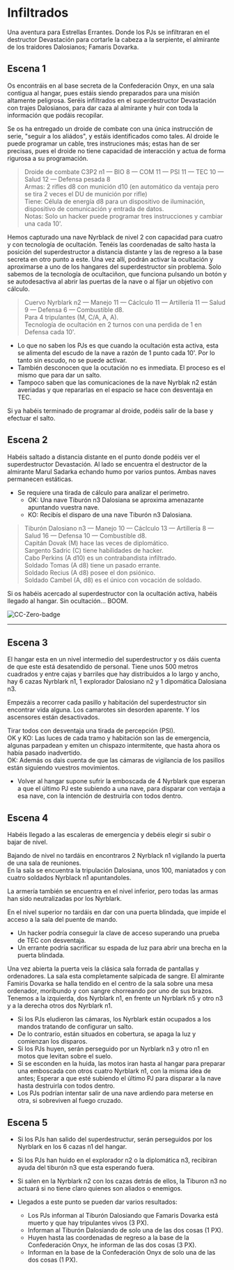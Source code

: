 Infiltrados
===========
Una aventura para Estrellas Errantes. Donde los PJs se infiltraran en el destructor Devastación para cortarle la cabeza a la serpiente, el almirante de los traidores Dalosianos; Famaris Dovarka.

Escena 1
--------
Os encontráis en al base secreta de la Confederación Onyx, en una sala contigua al hangar, pues estáis siendo preparados para una misión altamente peligrosa. Seréis infiltrados en el superdestructor Devastación con trajes Dalosianos, para dar caza al almirante y huir con toda la información que podáis recopilar.

Se os ha entregado un droide de combate con una única instrucción de serie, "seguir a los aliádos", y estáis identificados como tales. Al droide le puede programar un cable, tres instruciones más; estas han de ser precisas, pues el droide no tiene capacidad de interacción y actua de forma rigurosa a su programación.

> Droide de combate C3P2 n1 — BIO 8 — COM 11 — PSI 11 — TEC 10 — Salud 12 — Defensa pesada 8  
> Armas: 2 rifles d8 con munición d10 (en automático da ventaja pero se tira 2 veces el DU de munición por rifle)  
> Tiene: Célula de energía d8 para un dispositivo de iluminación, dispositivo de comunicación y entrada de datos.  
> Notas: Solo un hacker puede programar tres instrucciones y cambiar una cada 10'. 

Hemos capturado una nave Nyrblack de nivel 2 con capacidad para cuatro y con tecnología de ocultación. Tenéis las coordenadas de salto hasta la posición del superdestructor a distancia distante y las de regreso a la base secreta en otro punto a este. Una vez allí, podrán activar la ocultación y aproximarse a uno de los hangares del superdestructor sin problema. Solo sabemos de la tecnología de ocultaciñon, que funciona pulsando un botón y se autodesactiva al abrir las puertas de la nave o al fijar un objetivo con cálculo.

> Cuervo Nyrblark n2 — Manejo 11 — Cáclculo 11 — Artillería 11 — Salud 9 — Defensa 6 — Combustible d8.  
> Para 4 tripulantes (M, C/A, A, A).  
> Tecnología de ocultación en 2 turnos con una perdida de 1 en Defensa cada 10'.

* Lo que no saben los PJs es que cuando la ocultación esta activa, esta se alimenta del escudo de la nave a razón de 1 punto cada 10'. Por lo tanto sin escudo, no se puede activar.
* También desconocen que la ocutación no es inmediata. El proceso es el mismo que para dar un salto.
* Tampoco saben que las comunicaciones de la nave Nyrblak n2 están averiadas y que repararlas en el espacio se hace con desventaja en TEC.

Si ya habéis terminado de programar al droide, podéis salir de la base y efectuar el salto.

Escena 2
--------
Habéis saltado a distancia distante en el punto donde podéis ver el superdestructor Devastación. Al lado se encuentra el destructor de la almirante Marul Sadarka echando humo por varios puntos. Ambas naves permanecen estáticas.
* Se requiere una tirada de cálculo para analizar el perimetro.
	* OK: Una nave Tiburón n3 Dalosiana se aproxima amenazante apuntando vuestra nave.
	* KO: Recibís el disparo de una nave Tiburón n3 Dalosiana.

> Tiburón Dalosiano n3 — Manejo 10 — Cáclculo 13 — Artillería 8 — Salud 16 — Defensa 10 — Combustible d8.    
> Capitán Dovak (M) hace las veces de diplomático.  
> Sargento Sadric (C) tiene habilidades de hacker.  
> Cabo Perkins (A d10) es un contrabandista infiltrado.  
> Soldado Tomas (A d8) tiene un pasado errante.  
> Soldado Recius (A d8) posee el don psiónico.  
> Soldado Cambel (A, d8) es el único con vocación de soldado.

Si os habéis acercado al superdestructor con la ocultación activa, habéis llegado al hangar. Sin ocultación... BOOM.

![CC-Zero-badge](https://rola.multisitio.es/img/hacks/CC-Zero-badge.svg)

<hr class="end-col">

Escena 3
--------
El hangar esta en un nivel intermedio del superdestructor y os dáis cuenta de que este está desatendido de personal. Tiene unos 500 metros cuadrados y entre cajas y barriles que hay distribuidos a lo largo y ancho, hay 6 cazas Nyrblark n1, 1 explorador Dalosiano n2 y 1 dipomática Dalosiana n3.

Empezáis a recorrer cada pasillo y habitación del superdestructor sin encontrar vida alguna. Los camarotes sin desorden aparente. Y los ascensores están desactivados.

Tirar todos con desventaja una tirada de percepción (PSI).  
OK y KO: Las luces de cada tramo y habitación son las de emergencia, algunas parpadean y emiten un chispazo intermitente, que hasta ahora os había pasado inadvertido.  
OK: Además os dais cuenta de que las cámaras de vigilancia de los pasillos están siguiendo vuestros movimientos.

* Volver al hangar supone sufrir la emboscada de 4 Nyrblark que esperan a que el último PJ este subiendo a una nave, para disparar con ventaja a esa nave, con la intención de destruirla con todos dentro.

Escena 4
--------
Habéis llegado a las escaleras de emergencia y debéis elegir si subir o bajar de nivel.

Bajando de nivel no tardáis en encontraros 2 Nyrblack n1 vigilando la puerta de una sala de reuniones.  
En la sala se encuentra la tripulación Dalosiana, unos 100, maniatados y con cuatro soldados Nyrblack n1 apuntandoles.

La armería también se encuentra en el nivel inferior, pero todas las armas han sido neutralizadas por los Nyrblark.

En el nivel superior no tardáis en dar con una puerta blindada, que impide el acceso a la sala del puente de mando.
* Un hacker podría conseguir la clave de acceso superando una prueba de TEC con desventaja.
* Un errante podría sacrificar su espada de luz para abrir una brecha en la puerta blindada.

Una vez abierta la puerta veis la clásica sala forrada de pantallas y ordenadores. La sala esta completamente salpicada de sangre. El almirante Famiris Dovarka se halla tendido en el centro de la sala sobre una mesa ordenador, moribundo y con sangre chorreando por uno de sus brazos. Tenemos a la izquierda, dos Nyrblark n1, en frente un Nyrblark n5 y otro n3 y a la derecha otros dos Nyrblark n1.
* Si los PJs eludieron las cámaras, los Nyrblark están ocupados a los mandos tratando de configurar un salto.
* De lo contrario, están situados en cobertura, se apaga la luz y comienzan los disparos.
* Si los PJs huyen, serán perseguido por un Nyrblark n3 y otro n1 en motos que levitan sobre el suelo.
* Si se esconden en la huida, las motos iran hasta al hangar para preparar una emboscada con otros cuatro Nyrblark n1, con la misma idea de antes; Esperar a que esté subiendo el último PJ para disparar a la nave hasta destruirla con todos dentro.
* Los PJs podrían intentar salir de una nave ardiendo para meterse en otra, si sobreviven al fuego cruzado.

Escena 5
--------
* Si los PJs han salido del superdestructur, serán perseguidos por los Nyrblark en los 6 cazas n1 del hangar.
* Si los PJs han huido en el explorador n2 o la diplomática n3, recibiran ayuda del tiburón n3 que esta esperando fuera.
* Si salen en la Nyrblark n2 con los cazas detrás de ellos, la Tiburon n3 no actuará si no tiene claro quienes son aliados o enemigos.

* Llegados a este punto se pueden dar varios resultados:
	* Los PJs informan al Tiburón Dalosiando que Famaris Dovarka está muerto y que hay tripulantes vivos (3 PX).
	* Informan al Tiburón Dalosiando de solo una de las dos cosas (1 PX).
	* Huyen hasta las coordenadas de regreso a la base de la Confederación Onyx, he informan de las dos cosas (3 PX).
	* Informan en la base de la Confederación Onyx de solo una de las dos cosas (1 PX).
